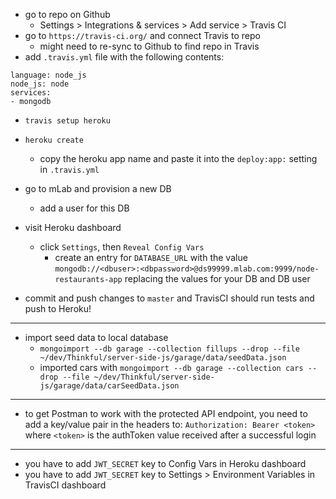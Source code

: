 * go to repo on Github
  * Settings > Integrations & services > Add service > Travis CI
* go to `https://travis-ci.org/` and connect Travis to repo
  * might need to re-sync to Github to find repo in Travis
* add `.travis.yml` file with the following contents:
```
language: node_js
node_js: node
services:
- mongodb
```
* `travis setup heroku`
* `heroku create`
  * copy the heroku app name and paste it into the `deploy:app:` setting in `.travis.yml`

* go to mLab and provision a new DB
  * add a user for this DB
* visit Heroku dashboard
  * click `Settings`, then `Reveal Config Vars`
    * create an entry for `DATABASE_URL` with the value `mongodb://<dbuser>:<dbpassword>@ds99999.mlab.com:9999/node-restaurants-app` replacing the values for your DB and DB user

* commit and push changes to `master` and TravisCI should run tests and push to Heroku!

---
* import seed data to local database
  * `mongoimport --db garage --collection fillups --drop --file ~/dev/Thinkful/server-side-js/garage/data/seedData.json`
  * imported cars with `mongoimport --db garage --collection cars --drop --file ~/dev/Thinkful/server-side-js/garage/data/carSeedData.json`

---
* to get Postman to work with the protected API endpoint, you need to add a key/value pair in the headers to:
  `Authorization: Bearer <token>`
  where `<token>` is the authToken value received after a successful login

---
* you have to add `JWT_SECRET` key to Config Vars in Heroku dashboard
* you have to add `JWT_SECRET` key to Settings > Environment Variables in TravisCI dashboard
